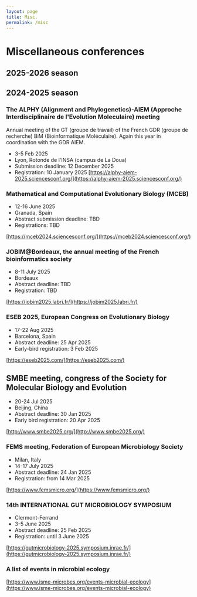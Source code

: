 ```yaml
---
layout: page
title: Misc.
permalink: /misc
---
```



# Miscellaneous conferences

## 2025-2026 season



## 2024-2025 season

### The ALPHY (Alignment and Phylogenetics)-AIEM (Approche Interdisciplinaire de l'Evolution Moleculaire) meeting

Annual meeting of the GT (groupe de travail) of the French GDR (groupe de recherche) BiM (Bioinformatique Moléculaire). Again this year in coordination with the GDR AIEM.

- 3-5 Feb 2025
- Lyon, Rotonde de l'INSA (campus de La Doua)
- Submission deadline: 12 December 2025
- Registration: 10 January 2025
 [https://alphy-aiem-2025.sciencesconf.org/](https://alphy-aiem-2025.sciencesconf.org/)

### Mathematical and Computational Evolutionary Biology (MCEB)

- 12-16 June 2025
- Granada, Spain
- Abstract submission deadline: TBD
- Registrations: TBD

[https://mceb2024.sciencesconf.org/](https://mceb2024.sciencesconf.org/)

### JOBIM@Bordeaux, the annual meeting of the French bioinformatics society

- 8-11 July 2025
- Bordeaux
- Abstract deadline: TBD
- Registration: TBD

[https://jobim2025.labri.fr/](https://jobim2025.labri.fr/)

### ESEB 2025, European Congress on Evolutionary Biology

- 17-22 Aug 2025
- Barcelona, Spain
- Abstract deadline: 25 Apr 2025
- Early-bird registration: 3 Feb 2025

[https://eseb2025.com/](https://eseb2025.com/)


## SMBE meeting, congress of the Society for Molecular Biology and Evolution

- 20-24 Jul 2025
- Beijing, China
- Abstract deadline: 30 Jan 2025
- Early bird registration: 20 Apr 2025

[http://www.smbe2025.org/](http://www.smbe2025.org/)


### FEMS meeting, Federation of European Microbiology Society

- Milan, Italy
- 14-17 July 2025
- Abstract deadline: 24 Jan 2025
- Registration: from 14 Mar 2025

[https://www.femsmicro.org/](https://www.femsmicro.org/)


### 14th INTERNATIONAL GUT MICROBIOLOGY SYMPOSIUM

- Clermont-Ferrand
- 3-5 June 2025
- Abstract deadline: 25 Feb 2025
- Registration: until 3 June 2025

[https://gutmicrobiology-2025.symposium.inrae.fr/](https://gutmicrobiology-2025.symposium.inrae.fr/)

### A list of events in microbial ecology

[https://www.isme-microbes.org/events-microbial-ecology](https://www.isme-microbes.org/events-microbial-ecology)

